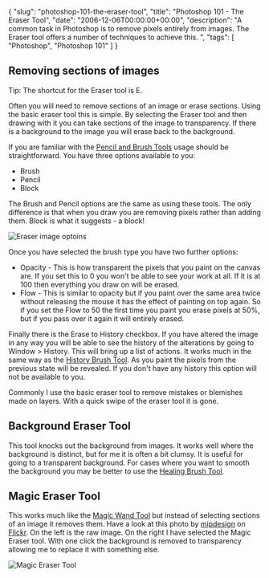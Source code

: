 {
  "slug": "photoshop-101-the-eraser-tool",
  "title": "Photoshop 101 - The Eraser Tool",
  "date": "2006-12-06T00:00:00+00:00",
  "description": "A common task in Photoshop is to remove pixels entirely from images. The Eraser tool offers a number of techniques to achieve this. ",
  "tags": [
    "Photoshop",
    "Photoshop 101"
  ]
}

## Removing sections of images

Tip: The shortcut for the Eraser tool is E.

Often you will need to remove sections of an image or erase sections. Using the basic eraser tool this is simple. By selecting the Eraser tool and then drawing with it you can take sections of the image to transparency. If there is a background to the image you will erase back to the background.

If you are familiar with the [Pencil and Brush Tools][1] usage should be straightforward. You have three options available to you:

* Brush
* Pencil
* Block

The Brush and Pencil options are the same as using these tools. The only difference is that when you draw you are removing pixels rather than adding them. Block is what it suggests - a block!

![Eraser image optoins][2] 

Once you have selected the brush type you have two further options:

* Opacity - This is how transparent the pixels that you paint on the canvas are. If you set this to 0 you won't be able to see your work at all. If it is at 100 then everything you draw on will be erased. 
* Flow - This is similar to opacity but if you paint over the same area twice without releasing the mouse it has the effect of painting on top again. So if you set the Flow to 50 the first time you paint you erase pixels at 50%, but if you pass over it again it will entirely erased.

Finally there is the Erase to History checkbox. If you have altered the image in any way you will be able to see the history of the alterations by going to Window > History. This will bring up a list of actions. It works much in the same way as the [History Brush Tool][3]. As you paint the pixels from the previous state will be revealed. If you don't have any history this option will not be available to you.

Commonly I use the basic eraser tool to remove mistakes or blemishes made on layers. With a quick swipe of the eraser tool it is gone.

## Background Eraser Tool

This tool knocks out the background from images. It works well where the background is distinct, but for me it is often a bit clumsy. It is useful for going to a transparent background. For cases where you want to smooth the background you may be better to use the [Healing Brush Tool][4]. 

## Magic Eraser Tool

This works much like the [Magic Wand Tool][5] but instead of selecting sections of an image it removes them. 
Have a look at this photo by [mipdesign][6] on [ Flickr][7]. On the left is the raw image. On the right I have selected the Magic Eraser tool. With one click the background is removed to transparency allowing me to replace it with something else.

![Magic Eraser Tool][8]

 [1]: http://shapeshed.com/photoshop_101_the_brush_tool/
 [2]: http://shapeshed.com/images/articles/eraser_optoins.jpg "Eraser image options"
 [3]: http://shapeshed.com/photoshop_101_the_history_brush_tool/
 [4]: http://shapeshed.com/photoshop_101_the_healing_brush_tool/
 [5]: http://shapeshed.com/photoshop_101_the_magic_wand_tool/
 [6]: http://www.flickr.com/photos/mlpdesign/
 [7]: http://www.flickr.com
 [8]: http://shapeshed.com/images/articles/magic_eraser_tool.jpg "Magic Eraser Tool"
